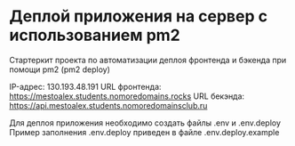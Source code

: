# Деплой приложения на сервер с использованием pm2

Стартеркит проекта по автоматизации деплоя фронтенда и бэкенда при помощи pm2 (pm2 deploy)

IP-адрес: 130.193.48.191
URL фронтенда: https://mestoalex.students.nomoredomains.rocks
URL бекэнда: https://api.mestoalex.students.nomoredomainsclub.ru

Для деплоя приложения необходимо создать файлы .env и .env.deploy
Пример заполнения .env.deploy приведен в файле .env.deploy.example
